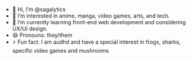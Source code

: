 - 👋 Hi, I’m @sagalytics
- 👀 I’m interested in anime, manga, video games, arts, and tech.
- 🌱 I’m currently learning front-end web development and considering UX/UI design.
- 😄 Pronouns: they/them
- ⚡ Fun fact: I am audhd and have a special interest in frogs, sharks, specific video games and mushrooms

<!---
dvined0gs/dvined0gs is a ✨ special ✨ repository because its `README.md` (this file) appears on your GitHub profile.
You can click the Preview link to take a look at your changes.
--->
